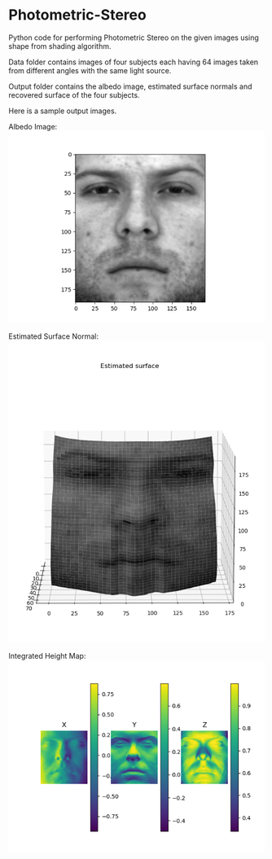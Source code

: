 # Photometric-Stereo

Python code for performing Photometric Stereo on the given images using shape from shading algorithm.

Data folder contains images of four subjects each having 64 images taken from different angles with the same light source.

Output folder contains the albedo image, estimated surface normals and recovered surface of the four subjects.

Here is a sample output images.

<!-- ![Input](data/photometricStereo/yaleB01/yaleB01_P00_Ambient.pgm) -->
Albedo Image:<br>
![Albedo](output/PhotometricStereo/AlbedoYaleB01.png)

Estimated Surface Normal:<br>
![Surface_Normal](output/PhotometricStereo/EstimatedSurfaceYaleB01.png)

Integrated Height Map:<br>
![Integrated_Height_Map](output/PhotometricStereo/SurfaceNormalsYaleB01.png)